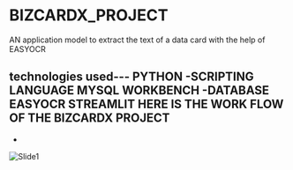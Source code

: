 # BIZCARDX_PROJECT
AN application model to extract the text of a data card with the help of EASYOCR

technologies used---
PYTHON -SCRIPTING LANGUAGE
MYSQL WORKBENCH -DATABASE 
EASYOCR
STREAMLIT 
HERE IS THE WORK FLOW OF THE BIZCARDX PROJECT
-
-
![Slide1](https://github.com/Puli-vigneswar/BIZCARDX_PROJECT/assets/152149277/942f776c-3cf6-4dae-a946-9266c87bacef)









